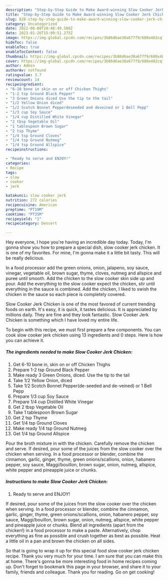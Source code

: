 ```yaml
---
description: "Step-by-Step Guide to Make Award-winning Slow Cooker Jerk Chicken"
title: "Step-by-Step Guide to Make Award-winning Slow Cooker Jerk Chicken"
slug: 828-step-by-step-guide-to-make-award-winning-slow-cooker-jerk-chicken
category: Uncategorized
date: 2022-08-08T20:48:49.508Z
date: 2023-01-26T15:09:51.275Z
image: https://img-global.cpcdn.com/recipes/3b86d6ae38a677f9/680x482cq70/slow-cooker-jerk-chicken-recipe-main-photo.jpg
hideToc: false
enableToc: true
enableTocContent: false
thumbnail: https://img-global.cpcdn.com/recipes/3b86d6ae38a677f9/680x482cq70/slow-cooker-jerk-chicken-recipe-main-photo.jpg
cover: https://img-global.cpcdn.com/recipes/3b86d6ae38a677f9/680x482cq70/slow-cooker-jerk-chicken-recipe-main-photo.jpg
author: Admin
authorAv: notfound
ratingvalue: 3.7
reviewcount: 14
recipeingredient:
- "6-10 bone in skin on or off Chicken Thighs"
- "1-2 tsp Ground Black Pepper"
- "3 Green Onions diced Use the tip to the tail"
- "1/2 Yellow Onion diced"
- "1/2 Scotch Bonnet Pepperdeseeded and deveined or 1 Bell Pepp"
- "1/3 cup Soy Sauce"
- "1/4 cup Distilled White Vinegar"
- "2 tbsp Vegetable Oil"
- "1 tablespoon Brown Sugar"
- "2 tsp Thyme"
- "1/4 tsp Ground Cloves"
- "1/4 tsp Ground Nutmeg"
- "1/4 tsp Ground Allspice"
recipeinstructions:

- "Ready to serve and ENJOY!"
categories:
- Recipe
tags:
- slow
- cooker
- jerk

katakunci: slow cooker jerk 
nutrition: 272 calories
recipecuisine: American
preptime: "PT19M"
cooktime: "PT35M"
recipeyield: "1"
recipecategory: Dessert

---
```



Hey everyone, I hope you're having an incredible day today. Today, I'm gonna show you how to prepare a special dish, slow cooker jerk chicken. It is one of my favorites. For mine, I'm gonna make it a little bit tasty. This will be really delicious.

In a food processor add the green onions, onion, jalapeno, soy sauce, vinegar, vegetable oil, brown sugar, thyme, cloves, nutmeg and allspice and puree until smooth. Add the chicken to the slow cooker skin side up and pour. Add the everything to the slow cooker expect the chicken, stir until everything in the sauce is combined. Add the chicken, I liked to swish the chicken in the sauce so each piece is completely covered.

Slow Cooker Jerk Chicken is one of the most favored of current trending foods on earth. It's easy, it is quick, it tastes delicious. It is appreciated by millions daily. They are fine and they look fantastic. Slow Cooker Jerk Chicken is something which I have loved my entire life.


To begin with this recipe, we must first prepare a few components. You can cook slow cooker jerk chicken using 13 ingredients and 0 steps. Here is how you can achieve it.

<!--inarticleads1-->

##### The ingredients needed to make Slow Cooker Jerk Chicken:

1. Get 6-10 bone in, skin on or off Chicken Thighs
1. Prepare 1-2 tsp Ground Black Pepper
1. Make ready 3 Green Onions, diced. Use the tip to the tail
1. Take 1/2 Yellow Onion, diced
1. Take 1/2 Scotch Bonnet Pepper(de-seeded and de-veined) or 1 Bell Pepp
1. Prepare 1/3 cup Soy Sauce
1. Prepare 1/4 cup Distilled White Vinegar
1. Get 2 tbsp Vegetable Oil
1. Take 1 tablespoon Brown Sugar
1. Get 2 tsp Thyme
1. Get 1/4 tsp Ground Cloves
1. Make ready 1/4 tsp Ground Nutmeg
1. Get 1/4 tsp Ground Allspice


Pour the broth mixture in with the chicken. Carefully remove the chicken and serve. If desired, pour some of the juices from the slow cooker over the chicken when serving. In a food processor or blender, combine the cinnamon, garlic, ginger, thyme, green onions/scallions, onion, habanero pepper, soy sauce, Maggi/bouillon, brown sugar, onion, nutmeg, allspice, white pepper and pineapple juice or chunks. 

<!--inarticleads2-->

##### Instructions to make Slow Cooker Jerk Chicken:


1. Ready to serve and ENJOY!

If desired, pour some of the juices from the slow cooker over the chicken when serving. In a food processor or blender, combine the cinnamon, garlic, ginger, thyme, green onions/scallions, onion, habanero pepper, soy sauce, Maggi/bouillon, brown sugar, onion, nutmeg, allspice, white pepper and pineapple juice or chunks. Blend all ingredients (apart from the chicken!) in a food processor to make a paste. Alternatively, chop everything as fine as possible and crush together as best as possible. Heat a little oil in a pan and brown the chicken on all sides. 

So that is going to wrap it up for this special food slow cooker jerk chicken recipe. Thank you very much for your time. I am sure that you can make this at home. There's gonna be more interesting food in home recipes coming up. Don't forget to bookmark this page in your browser, and share it to your family, friends and colleague. Thank you for reading. Go on get cooking!
